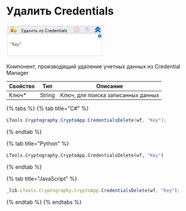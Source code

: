 # Удалить Credentials

![](<../../../.gitbook/assets/image (133).png>)

Компонент, производящий удаление учетных данных из Credential Manager

| Свойство | Тип    | Описание                           |
| -------- | ------ | ---------------------------------- |
| Ключ\*   | String | Ключ, для поиска записанных данных |

{% tabs %}
{% tab title="C#" %}
```csharp
LTools.Cryptography.CryptoApp.CredentialsDelete(wf, "Key");
```
{% endtab %}

{% tab title="Python" %}
```python
LTools.Cryptography.CryptoApp.CredentialsDelete(wf, "Key")
```
{% endtab %}

{% tab title="JavaScript" %}
```javascript
_lib.LTools.Cryptography.CryptoApp.CredentialsDelete(wf, "Key");
```
{% endtab %}
{% endtabs %}
